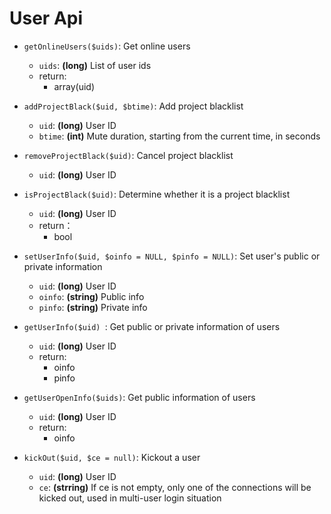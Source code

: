 # User Api

* `getOnlineUsers($uids)`: Get online users
    * `uids`: **(long)** List of user ids
    * return:
      * array(uid)   

* `addProjectBlack($uid, $btime)`: Add project blacklist
    * `uid`: **(long)** User ID 
    * `btime`: **(int)** Mute duration, starting from the current time, in seconds    
 
* `removeProjectBlack($uid)`: Cancel project blacklist  
    * `uid`: **(long)** User ID   
      
* `isProjectBlack($uid)`: Determine whether it is a project blacklist
    * `uid`: **(long)** User ID  
    * return：
      * bool        

* `setUserInfo($uid, $oinfo = NULL, $pinfo = NULL)`: Set user's public or private information
    * `uid`: **(long)** User ID        
    * `oinfo`: **(string)** Public info
    * `pinfo`: **(string)** Private info 
 
* `getUserInfo($uid) `: Get public or private information of users
    * `uid`: **(long)** User ID   
    * return:
      * oinfo
      * pinfo 
 
* `getUserOpenInfo($uids)`: Get public information of users
    * `uid`: **(long)** User ID   
    * return:
      * oinfo   
      
* `kickOut($uid, $ce = null)`: Kickout a user
    * `uid`: **(long)** User ID
    * `ce`: **(strring)** If ce is not empty, only one of the connections will be kicked out, used in multi-user login situation      
